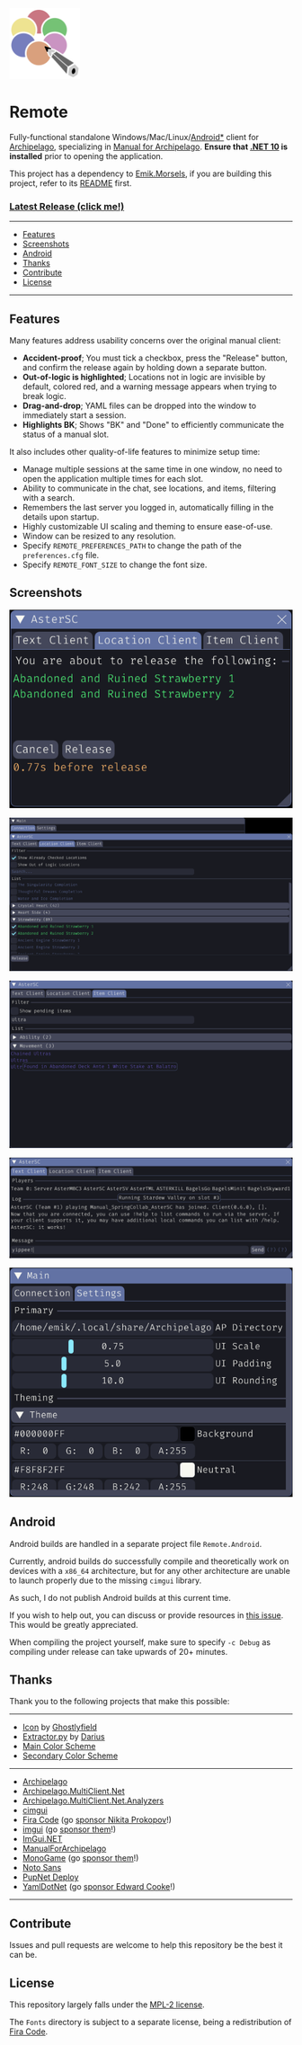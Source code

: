 [<img src="Resources/Drawable/Icon.svg" width=25% height=25%>](https://raw.githubusercontent.com/Emik03/Emik.Manual/refs/heads/main/Images/icon.svg)

# Remote

Fully-functional standalone Windows/Mac/Linux/[Android*](#android) client for [Archipelago](https://archipelago.gg/), specializing in [Manual for Archipelago](https://github.com/ManualForArchipelago). **Ensure that [.NET 10](https://dotnet.microsoft.com/en-us/download/dotnet/10.0) is installed** prior to opening the application.

This project has a dependency to [Emik.Morsels](https://github.com/Emik03/Emik.Morsels), if you are building this project, refer to its [README](https://github.com/Emik03/Emik.Morsels/blob/main/README.md) first.

### [Latest Release (click me!)](https://github.com/Emik03/Remote/releases/latest)

---

- [Features](#features)
- [Screenshots](#screenshots)
- [Android](#android)
- [Thanks](#thanks)
- [Contribute](#contribute)
- [License](#license)

---

## Features

Many features address usability concerns over the original manual client:
- **Accident-proof**; You must tick a checkbox, press the "Release" button, and confirm the release again by holding down a separate button.
- **Out-of-logic is highlighted**; Locations not in logic are invisible by default, colored red, and a warning message appears when trying to break logic.
- **Drag-and-drop**; YAML files can be dropped into the window to immediately start a session.
- **Highlights BK**; Shows "BK" and "Done" to efficiently communicate the status of a manual slot.

It also includes other quality-of-life features to minimize setup time:
- Manage multiple sessions at the same time in one window, no need to open the application multiple times for each slot.
- Ability to communicate in the chat, see locations, and items, filtering with a search.
- Remembers the last server you logged in, automatically filling in the details upon startup.
- Highly customizable UI scaling and theming to ensure ease-of-use.
- Window can be resized to any resolution.
- Specify `REMOTE_PREFERENCES_PATH` to change the path of the `preferences.cfg` file.
- Specify `REMOTE_FONT_SIZE` to change the font size.

## Screenshots

[![Confirmation UI](Images/preview1.png)](https://raw.githubusercontent.com/Emik03/Remote/refs/heads/main/Images/preview1.png)

[![Locations UI](Images/preview2.png)](https://raw.githubusercontent.com/Emik03/Remote/refs/heads/main/Images/preview2.png)

[![Items UI](Images/preview3.png)](https://raw.githubusercontent.com/Emik03/Remote/refs/heads/main/Images/preview3.png)

[![Chat UI](Images/preview4.png)](https://raw.githubusercontent.com/Emik03/Remote/refs/heads/main/Images/preview4.png)

[![Configuration UI](Images/preview5.png)](https://raw.githubusercontent.com/Emik03/Remote/refs/heads/main/Images/preview5.png)

## Android

Android builds are handled in a separate project file `Remote.Android`.

Currently, android builds do successfully compile and theoretically work on devices with a `x86_64` architecture, but for any other architecture are unable to launch properly due to the missing `cimgui` library.

As such, I do not publish Android builds at this current time.

If you wish to help out, you can discuss or provide resources in [this issue](https://github.com/Emik03/Remote/issues/1). This would be greatly appreciated.

When compiling the project yourself, make sure to specify `-c Debug` as compiling under release can take upwards of 20+ minutes.

## Thanks

Thank you to the following projects that make this possible:

---

- [Icon](https://github.com/Emik03/Remote/blob/main/Resources/Drawable/Icon.svg) by [Ghostlyfield](https://bsky.app/profile/ghostlyfield.bsky.social)
- [Extractor.py](https://github.com/Emik03/Remote/blob/main/Resources/Values/Extractor.py) by [Darius](https://github.com/itsMapleLeaf)
- [Main Color Scheme](https://draculatheme.com/contribute)
- [Secondary Color Scheme](https://sronpersonalpages.nl/~pault/)

---

- [Archipelago](https://archipelago.gg/)
- [Archipelago.MultiClient.Net](https://github.com/ArchipelagoMW/Archipelago.MultiClient.Net)
- [Archipelago.MultiClient.Net.Analyzers](https://github.com/BadMagic100/Archipelago.MultiClient.Net.Analyzers)
- [cimgui](https://github.com/cimgui/cimgui)
- [Fira Code](https://github.com/tonsky/FiraCode/) (go [sponsor Nikita Prokopov](https://github.com/sponsors/tonsky)!)
- [imgui](https://github.com/ocornut/imgui) (go [sponsor them](https://github.com/ocornut/imgui/wiki/Funding)!)
- [ImGui.NET](https://github.com/ImGuiNET/ImGui.NET)
- [ManualForArchipelago](https://github.com/ManualForArchipelago/Manual)
- [MonoGame](https://monogame.net) (go [sponsor them](https://github.com/sponsors/MonoGame)!)
- [Noto Sans](https://fonts.google.com/noto)
- [PupNet Deploy](https://github.com/kuiperzone/PupNet-Deploy)
- [YamlDotNet](https://github.com/aaubry/YamlDotNet/wiki) (go [sponsor Edward Cooke](https://github.com/sponsors/EdwardCooke)!)

---

## Contribute

Issues and pull requests are welcome to help this repository be the best it can be.

## License

This repository largely falls under the [MPL-2 license](https://www.mozilla.org/en-US/MPL/2.0/).

The `Fonts` directory is subject to a separate license, being a redistribution of [Fira Code]().
